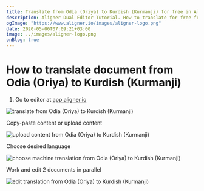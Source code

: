 ```yaml
---
title: Translate from Odia (Oriya) to Kurdish (Kurmanji) for free in Aligner Editor
description: Aligner Dual Editor Tutorial. How to translate for free from Odia (Oriya) to Kurdish (Kurmanji). Aligner is multilingual document management platform. 
ogImage: "https://www.aligner.io/images/aligner-logo.png"
date: 2020-05-06T07:09:21+03:00
image: ../images/aligner-logo.png
onBlog: true
---
```


# How to translate document from Odia (Oriya) to Kurdish (Kurmanji)

1. Go to editor at [app.aligner.io](https://app.aligner.io "Aligner App web page")

![translate from Odia (Oriya) to Kurdish (Kurmanji)](../aligner-blank-editor.png "translate from Odia (Oriya) to Kurdish (Kurmanji)")

Copy-paste content or upload content

![upload content from Odia (Oriya) to Kurdish (Kurmanji)](../aligner-uploaded-document.png "upload content from Odia (Oriya) to Kurdish (Kurmanji)")

Choose desired language

![choose machine translation from Odia (Oriya) to Kurdish (Kurmanji)](../aligner-language-dropdown.png "choose machine translation from Odia (Oriya) to Kurdish (Kurmanji)")

Work and edit 2 documents in parallel

![edit translation from Odia (Oriya) to Kurdish (Kurmanji)](../aligner-double-sitded-editor.png "edit translation from Odia (Oriya) to Kurdish (Kurmanji)")

